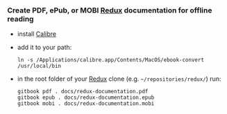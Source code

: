 ### Create PDF, ePub, or MOBI [Redux](https://github.com/rackt/redux) documentation for offline reading
+ install [Calibre](http://calibre-ebook.com/)
+ add it to your path:

    ```
    ln -s /Applications/calibre.app/Contents/MacOS/ebook-convert /usr/local/bin
    ```

+ in the root folder of your [Redux](https://github.com/rackt/redux) clone (e.g. `~/repositories/redux/`) run:

    ```
    gitbook pdf . docs/redux-documentation.pdf
    gitbook epub . docs/redux-documentation.epub
    gitbook mobi . docs/redux-documentation.mobi
    ```
